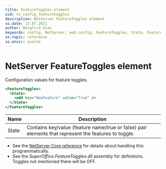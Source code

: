```yaml
---
title: FeatureToggles element
uid: ns_config_featuretoggles
description: NetServer FeatureToggles element
so.date: 12.07.2021
author: Bergfrid Dias
keywords: config, NetServer, web.config, FeatureToggles, State, feature toggles
so.topic: reference
so.envir: onsite
---
```


# NetServer FeatureToggles element

Configuration values for feature toggles.

```XML
<FeatureToggles>
  <State>
    <add key="NewFeature" value="True" />
  </State>
</FeatureToggles>
```

| Name | Description |
|---|---|
| State | Contains key/value (feature name/true or false) pair elements that represent the features to toggle. |

* See the [NetServer Core reference][1] for details about handling this programmatically.
* See the *SuperOffice.FeatureToggles.dll* assembly for definitions. Toggles not mentioned there will be OFF.

<!-- Referenced links -->
[1]: <xref:SuperOffice.Configuration.ConfigFile.FeatureToggles>
